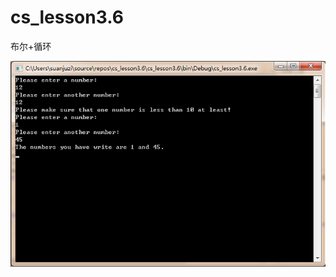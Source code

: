 # cs_lesson3.6
布尔+循环



![image](https://github.com/SHAREVIEW/cs_lesson3.6/blob/master/images/pic_20181030085249.png)
